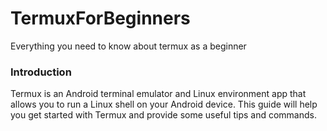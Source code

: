 # TermuxForBeginners
Everything you need to know about termux as a beginner 

### Introduction
Termux is an Android terminal emulator and Linux environment app that allows you to run a Linux shell on your Android device. This guide will help you get started with Termux and provide some useful tips and commands.
